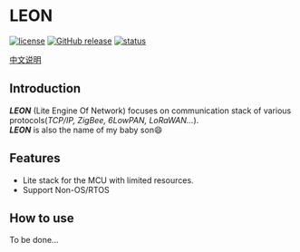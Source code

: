 # LEON    
[![license](https://img.shields.io/github/license/ianhom/LEON.svg?style=plastic)](https://github.com/ianhom/LEON/blob/master/LICENCE.md) [![GitHub release](https://img.shields.io/github/release/ianhom/LEON.svg?style=plastic)](https://github.com/ianhom/LEON/releases/tag/V0.1.6) [![status](https://img.shields.io/badge/Author_status-a_little_hungry,a_hamburger_will_be_nice-blue.svg?style=plastic)](https://github.com/ianhom/Note-of-all/blob/master/Pic/Misc/zhifu.jpg?raw=true)   
    
[中文说明](https://github.com/ianhom/LEON/blob/master/README_CHINESE.md) 
## Introduction
***LEON*** (Lite Engine Of Network) focuses on communication stack of various protocols(*TCP/IP, ZigBee, 6LowPAN, LoRaWAN...*).    
***LEON*** is also the name of my baby son:smile:

## Features
- Lite stack for the MCU with limited resources.
- Support Non-OS/RTOS

## How to use
To be done...





